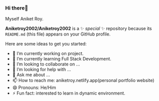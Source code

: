 ### Hi there👋
Myself Aniket Roy.

**Aniketroy2002/Aniketroy2002** is a ✨ _special_ ✨ repository because its `README.md` (this file) appears on your GitHub profile.

Here are some ideas to get you started:

- 🔭 I’m currently working on project.
- 🌱 I’m currently learning Full Stack Development.
- 👯 I’m looking to collaborate on ...
- 🤔 I’m looking for help with ...
- 💬 Ask me about ...
- 📫 How to reach me: aniketroy.netlify.app(personal portfolio website)
- 😄 Pronouns: He/Him
- ⚡ Fun fact: interested to learn in dynamic environment.

